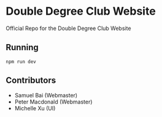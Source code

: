 # Double Degree Club Website

Official Repo for the Double Degree Club Website

## Running

`npm run dev`

## Contributors
- Samuel Bai (Webmaster)
- Peter Macdonald (Webmaster)
- Michelle Xu (UI)
